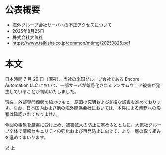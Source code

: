 # 公表概要
- 海外グループ会社サーバへの不正アクセスについて 
- 2025年8月25日
- 株式会社大気社
- https://www.taikisha.co.jp/common/mtimg/20250825.pdf

# 本文
日本時間 7 月 29 日（深夜）、当社の米国グループ会社である Encore Automation LLC において、一部サーバが暗号化されるランサムウェア被害が発生していることが判明いたしました。

現在、外部専門機関の協力のもと、原因の究明および詳細な調査を進めております。なお、日本国内および他の海外関係会社においては、本件による業務への影響は確認されておりません。

今回の事象を厳粛に受け止め、被害拡大の防止に努めるとともに、大気社グループ全体で情報セキュリティの強化および再発防止に向けて、より一層の取り組みを進めてまいります。

以 上
